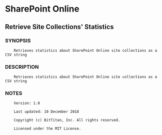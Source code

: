 # SharePoint Online
## Retrieve Site Collections' Statistics
### SYNOPSIS
```
    Retrieves statistics about SharePoint Online site collections as a CSV string
```
### DESCRIPTION
```
    Retrieves statistics about SharePoint Online site collections as a CSV string
```
### NOTES
```
    Version: 1.0
    Last updated: 10 December 2018
    Copyright (c) BitTitan, Inc. All rights reserved.
    Licensed under the MIT License.
```

